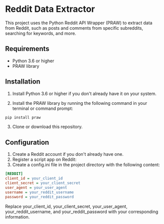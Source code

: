 # Reddit Data Extractor

This project uses the Python Reddit API Wrapper (PRAW) to extract data from Reddit, such as posts and comments from specific subreddits, searching for keywords, and more.

## Requirements

- Python 3.6 or higher
- PRAW library

## Installation

1. Install Python 3.6 or higher if you don't already have it on your system.

2. Install the PRAW library by running the following command in your terminal or command prompt:

```bash
pip install praw
```

3. Clone or download this repository.

## Configuration

1. Create a Reddit account if you don't already have one.
2. Register a script app on Reddit:
3. Create a config.ini file in the project directory with the following content:

```ini
[REDDIT]
client_id = your_client_id
client_secret = your_client_secret
user_agent = your_user_agent
username = your_reddit_username
password = your_reddit_password
```

Replace your_client_id, your_client_secret, your_user_agent, your_reddit_username, and your_reddit_password with your corresponding information.